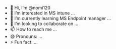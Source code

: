 - 👋 Hi, I’m @nomi120
- 👀 I’m interested in MS intune ...
- 🌱 I’m currently learning MS Endpoint manager ...
- 💞️ I’m looking to collaborate on ...
- 📫 How to reach me ...
- 😄 Pronouns: ...
- ⚡ Fun fact: ...

<!---
nomi120/nomi120 is a ✨ special ✨ repository because its `README.md` (this file) appears on your GitHub profile.
You can click the Preview link to take a look at your changes.
--->
